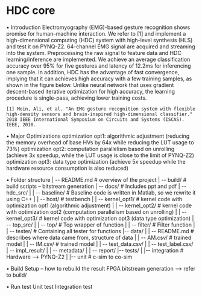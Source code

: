 # HDC core 
• Introduction
	Electromyography (EMG)-based gesture recognition shows promise for human–machine interaction. We refer to [1] and implement a high-dimensional computing (HDC) system with high-level synthesis (HLS) and test it on PYNQ-Z2. 64-channel EMG signal are acquired and streaming into the system. Preprocessing the raw signal to feature data and HDC learning/inference are implemented. We achieve an average classification accuracy over 95% for five gestures and latency of 12.2ms for inferencing one sample. In addition, HDC has the advantage of fast convergence, implying that it can achieves high accuracy with a few training samples, as shown in the figure below. Unlike neural network that uses gradient descent-based iterative optimization for high accuracy, the learning procedure is single-pass, achieving lower training costs.

	[1] Moin, Ali, et al. "An EMG gesture recognition system with flexible high-density sensors and brain-inspired high-dimensional classifier." 2018 IEEE International Symposium on Circuits and Systems (ISCAS). IEEE, 2018.

• Major Optimizations
	optimization opt1: algorithmic adjustment (reducing the memory overhead of base HVs by 64x while reducing the LUT usage to 73%)
	optimization opt2: computation parallelism based on unrolling (achieve 3x speedup, while the LUT usage is close to the limit of PYNQ-Z2) 
	optimization opt3: data type optimization (achieve 5x speedup while the hardware resource consumption is also reduced)  

• Folder structure
| -- README.md # overview of the project
| -- build/ # build scripts – bitstream generation
| -- docs/ # Includes ppt and pdf
| -- hdc_src/
| | -- baseline/ # Baseline code is written in Matlab, so we rewrite it using C++ 
| | -- host/ # testbench
| | -- kernel_opt1/ # kernel code with optimization opt1 (algorithmic adjustment)
| | -- kernel_opt2/ # kernel code with optimization opt2 (computation parallelism based on unrolling)
| | -- kernel_opt3/ # kernel code with optimization opt3 (data type optimization)
| -- top_src/
| | -- top/ # Top wrapper of function
| | -- filter/ # Filter function
| | -- tester/ # Containing all tester for functions
|-- data/
| | -- README.md # describes where data came from, structure of data
| | -- AM.csv/ # trained model
| | -- IM.csv/ # trained model
| | -- test_data.csv/
| | -- test_label.csv/
| -- impl_result/
| | -- metadata/
| | -- report/
|-- tests/
| |-- integration # Hardware --> PYNQ-Z2
| |-- unit # c-sim to co-sim

• Build Setup – how to rebuild the result
	FPGA bitstream generation --> refer to build/

• Run test
	Unit test
	Integration test